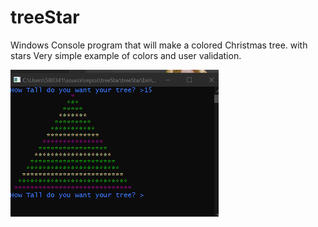 # treeStar

Windows Console program that will make a colored Christmas tree. with stars
Very simple example of colors and user validation.


![Screen Shot](https://github.com/jeffbxbsait/treeStar/raw/master/treeStar/images/example.PNG?raw=true)
